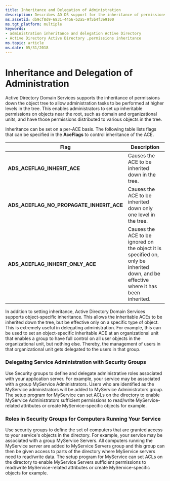 ```yaml
---
title: Inheritance and Delegation of Administration
description: Describes AD DS support for the inheritance of permissions down the object tree and also object-specific inheritance.
ms.assetid: db9cf8d9-6831-4456-b2a5-9f5b4f3e9100
ms.tgt_platform: multiple
keywords:
- administration inheritance and delegation Active Directory
- Active Directory Active Directory ,permissions inheritance
ms.topic: article
ms.date: 05/31/2018
---
```


# Inheritance and Delegation of Administration

Active Directory Domain Services supports the inheritance of permissions down the object tree to allow administration tasks to be performed at higher levels in the tree. This enables administrators to set up inheritable permissions on objects near the root, such as domain and organizational units, and have those permissions distributed to various objects in the tree.

Inheritance can be set on a per-ACE basis. The following table lists flags that can be specified in the **AceFlags** to control inheritance of the ACE.



| Flag                                                     | Description                                                                                                                                     |
|----------------------------------------------------------|-------------------------------------------------------------------------------------------------------------------------------------------------|
| **ADS\_ACEFLAG\_INHERIT\_ACE**<br/>                | Causes the ACE to be inherited down in the tree.<br/>                                                                                     |
| **ADS\_ACEFLAG\_NO\_PROPAGATE\_INHERIT\_ACE**<br/> | Causes the ACE to be inherited down only one level in the tree.<br/>                                                                      |
| **ADS\_ACEFLAG\_INHERIT\_ONLY\_ACE**<br/>          | Causes the ACE to be ignored on the object it is specified on, only be inherited down, and be effective where it has been inherited.<br/> |



 

In addition to setting inheritance, Active Directory Domain Services supports object-specific inheritance. This allows the inheritable ACEs to be inherited down the tree, but be effective only on a specific type of object. This is extremely useful in delegating administration. For example, this can be used to set an object-specific inheritable ACE at an organizational unit that enables a group to have full control on all user objects in the organizational unit, but nothing else. Thereby, the management of users in that organizational unit gets delegated to the users in that group.

### Delegating Service Administration with Security Groups

Use Security groups to define and delegate administrative roles associated with your application server. For example, your service may be associated with a group MyService Administrators. Users who are identified as the MyService administrators will be added to MyService Administrators group. The setup program for MyService can set ACLs on the directory to enable MyService Administrators sufficient permissions to read/write MyService-related attributes or create MyService-specific objects for example.

### Roles in Security Groups for Computers Running Your Service

Use security groups to define the set of computers that are granted access to your service's objects in the directory. For example, your service may be associated with a group MyService Servers. All computers running the MyService server are added to MyService Servers group and this group can then be given access to parts of the directory where MyService servers need to read/write data. The setup program for MyService can set ACLs on the directory to enable MyService Servers sufficient permissions to read/write MyService-related attributes or create MyService-specific objects for example.

 

 





